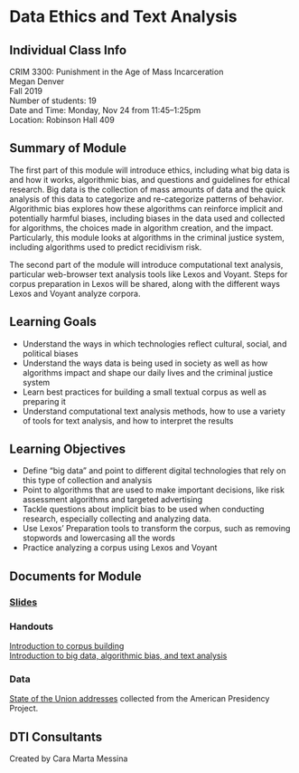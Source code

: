 # Data Ethics and Text Analysis

## Individual Class Info
CRIM 3300: Punishment in the Age of Mass Incarceration
<br>
Megan Denver 
<br>
Fall 2019
<br>
Number of students: 19
<br>
Date and Time: Monday, Nov 24 from 11:45–1:25pm
<br>
Location: Robinson Hall 409
 <br>

## Summary of Module
The first part of this module will introduce ethics, including what big data is and how it works, algorithmic bias, and questions and guidelines for ethical research. Big data is the collection of mass amounts of data and the quick analysis of this data to categorize and re-categorize patterns of behavior. Algorithmic bias explores how these algorithms can reinforce implicit and potentially harmful biases, including biases in the data used and collected for algorithms, the choices made in algorithm creation, and the impact. Particularly, this module looks at algorithms in the criminal justice system, including algorithms used to predict recidivism risk. 

The second part of the module will introduce computational text analysis, particular web-browser text analysis tools like Lexos and Voyant. Steps for corpus preparation in Lexos will be shared, along with the different ways Lexos and Voyant analyze corpora. 


## Learning Goals
- Understand the ways in which technologies reflect cultural, social, and political biases 
- Understand the ways data is being used in society as well as how algorithms impact and shape our daily lives and the criminal justice system
- Learn best practices for building a small textual corpus as well as preparing it
- Understand computational text analysis methods, how to use a variety of tools for text analysis, and how to interpret the results

## Learning Objectives
- Define “big data” and point to different digital technologies that rely on this type of collection and analysis
- Point to algorithms that are used to make important decisions, like risk assessment algorithms and targeted advertising
- Tackle questions about implicit bias to be used when conducting research, especially collecting and analyzing data. 
- Use Lexos’ Preparation tools to transform the corpus, such as removing stopwords and lowercasing all the words
- Practice analyzing a corpus using Lexos and Voyant 

## Documents for Module

### [Slides](https://github.com/NULabNortheastern/digitalassignmentshowcase/blob/master/text-analysis/fa19-denver-crim3600-textanalysis/slides.pdf)

### Handouts
[Introduction to corpus building](https://github.com/NULabNortheastern/digitalassignmentshowcase/blob/master/text-analysis/fa19-denver-crim3600-textanalysis/handout-corpus_building.pdf)
<br>
[Introduction to big data, algorithmic bias, and text analysis](https://github.com/NULabNortheastern/digitalassignmentshowcase/blob/master/text-analysis/fa19-denver-crim3600-textanalysis/handout-intro_text_analysis.pdf)

### Data
[State of the Union addresses](https://www.presidency.ucsb.edu/documents/app-categories/spoken-addresses-and-remarks/presidential/state-the-union-addresses?field_docs_start_date_time_value%5Bvalue%5D%5Bdate%5D=&page=1) collected from the American Presidency Project.

## DTI Consultants
Created by Cara Marta Messina
